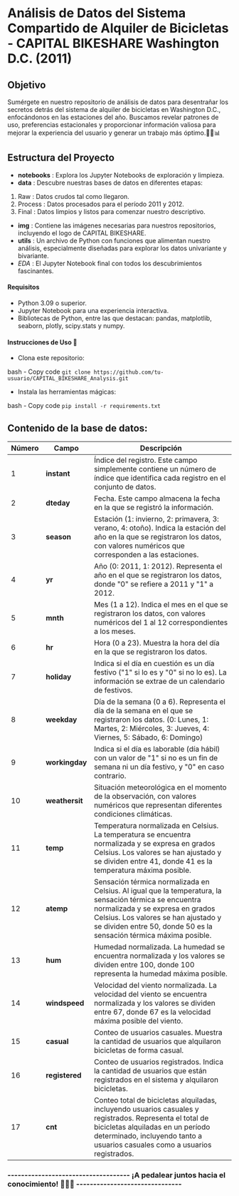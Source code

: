 # Análisis de Datos del Sistema Compartido de Alquiler de Bicicletas - CAPITAL BIKESHARE Washington D.C. (2011)

## Objetivo
Sumérgete en nuestro repositorio de análisis de datos para desentrañar los secretos detrás del sistema de alquiler de bicicletas en Washington D.C., enfocándonos en las estaciones del año. Buscamos revelar patrones de uso, preferencias estacionales y proporcionar información valiosa para mejorar la experiencia del usuario y generar un trabajo más óptimo.🚴‍♂️📊

## Estructura del Proyecto
- **notebooks** : Explora los Jupyter Notebooks de exploración y limpieza.
- **data** : Descubre nuestras bases de datos en diferentes etapas:
1. Raw : Datos crudos tal como llegaron.
2. Process : Datos procesados para el período 2011 y 2012.
3. Final : Datos limpios y listos para comenzar nuestro descriptivo.
- **img** : Contiene las imágenes necesarias para nuestros repositorios, incluyendo el logo de CAPITAL BIKESHARE.
- **utils** : Un archivo de Python con funciones que alimentan nuestro análisis, especialmente diseñadas para explorar los datos univariante y bivariante.
- *EDA* : El Jupyter Notebook final con todos los descubrimientos fascinantes.

#### **Requisitos**
- Python 3.09 o superior.
- Jupyter Notebook para una experiencia interactiva.
- Bibliotecas de Python, entre las que destacan: pandas, matplotlib, seaborn, plotly, scipy.stats y numpy.

#### **Instrucciones de Uso** 🚀

- Clona este repositorio:
  
bash - Copy code
` git clone https://github.com/tu-usuario/CAPITAL_BIKESHARE_Analysis.git `

- Instala las herramientas mágicas:

bash - Copy code
`pip install -r requirements.txt`

## Contenido de la base de datos: 

| Número | Campo        | Descripción                                                                                           |
|--------|--------------|-------------------------------------------------------------------------------------------------------|
| 1      | **instant**   | Índice del registro. Este campo simplemente contiene un número de índice que identifica cada registro en el conjunto de datos.                                   |
| 2      | **dteday**    | Fecha. Este campo almacena la fecha en la que se registró la información.                                |
| 3      | **season**    | Estación (1: invierno, 2: primavera, 3: verano, 4: otoño). Indica la estación del año en la que se registraron los datos, con valores numéricos que corresponden a las estaciones.          |
| 4      | **yr**        | Año (0: 2011, 1: 2012). Representa el año en el que se registraron los datos, donde "0" se refiere a 2011 y "1" a 2012.                                                |
| 5      | **mnth**      | Mes (1 a 12). Indica el mes en el que se registraron los datos, con valores numéricos del 1 al 12 correspondientes a los meses.                                      |
| 6      | **hr**        | Hora (0 a 23). Muestra la hora del día en la que se registraron los datos.                  |
| 7      | **holiday**   | Indica si el día en cuestión es un día festivo ("1" si lo es y "0" si no lo es). La información se extrae de un calendario de festivos.       |
| 8      | **weekday**   | Día de la semana (0 a 6). Representa el día de la semana en el que se registraron los datos. (0: Lunes, 1: Martes, 2: Miércoles, 3: Jueves, 4: Viernes, 5: Sábado, 6: Domingo)                  |
| 9      | **workingday**| Indica si el día es laborable (día hábil) con un valor de "1" si no es un fin de semana ni un día festivo, y "0" en caso contrario. |
| 10     | **weathersit**| Situación meteorológica en el momento de la observación, con valores numéricos que representan diferentes condiciones climáticas.                                        |
| 11     | **temp**      | Temperatura normalizada en Celsius. La temperatura se encuentra normalizada y se expresa en grados Celsius. Los valores se han ajustado y se dividen entre 41, donde 41 es la temperatura máxima posible.                            |
| 12     | **atemp**     | Sensación térmica normalizada en Celsius. Al igual que la temperatura, la sensación térmica se encuentra normalizada y se expresa en grados Celsius. Los valores se han ajustado y se dividen entre 50, donde 50 es la sensación térmica máxima posible.        |
| 13     | **hum**       | Humedad normalizada. La humedad se encuentra normalizada y los valores se dividen entre 100, donde 100 representa la humedad máxima posible.                                 |
| 14     | **windspeed** | Velocidad del viento normalizada. La velocidad del viento se encuentra normalizada y los valores se dividen entre 67, donde 67 es la velocidad máxima posible del viento.            |
| 15     | **casual**    | Conteo de usuarios casuales. Muestra la cantidad de usuarios que alquilaron bicicletas de forma casual.                                                               |
| 16     | **registered**| Conteo de usuarios registrados. Indica la cantidad de usuarios que están registrados en el sistema y alquilaron bicicletas.                                             |
| 17     | **cnt**       | Conteo total de bicicletas alquiladas, incluyendo usuarios casuales y registrados. Representa el total de bicicletas alquiladas en un período determinado, incluyendo tanto a usuarios casuales como a usuarios registrados. |

### ------------------------------------ ¡A pedalear juntos hacia el conocimiento! 🚴‍♀️🌐 -------------------------------


